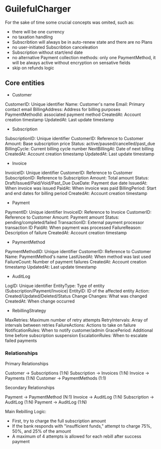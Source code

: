 # GuilefulCharger

For the sake of time some crucial concepts was omited, such as:
- there will be one currency
- no taxation handling
- Subscribtion will always be in auto-renew state and there are no Plans
- no user-initiated Subscribtion canceleation
- Subscription without start/end date
- no alternative Payment collection methods: only one PaymentMethod, it will be always active without encryption on sensative fields
- skip on refunds logic

## Core entities

- Customer

CustomerID: Unique identifier
Name: Customer's name
Email: Primary contact email
BillingAddress: Address for billing purposes
PaymentMethodId: associated payment method
CreatedAt: Account creation timestamp
UpdatedAt: Last update timestamp

- Subscription

SubscriptionID: Unique identifier
CustomerID: Reference to Customer
Amount: Base subscription price
Status: active/paused/cancelled/past_due
BillingCycle: Current billing cycle number
NextBillingAt: Date of next billing
CreatedAt: Account creation timestamp
UpdatedAt: Last update timestamp

- Invoice

InvoiceID: Unique identifier
CustomerID: Reference to Customer
SubscriptionID: Reference to Subscription
Amount: Total amount
Status: Draft/Issued/Paid/Void/Past_Due
DueDate: Payment due date
IssuedAt: When invoice was issued
PaidAt: When invoice was paid
BillingPeriod: Start and end dates for billing period
CreatedAt: Account creation timestamp

- Payment

PaymentID: Unique identifier
InvoiceID: Reference to Invoice
CustomerID: Reference to Customer
Amount: Payment amount
Status: pending/completed/failed
TransactionID: External payment processor transaction ID
PaidAt: When payment was processed
FailureReason: Description of failure
CreatedAt: Account creation timestamp

- PaymentMethod

PaymentMethodID: Unique identifier
CustomerID: Reference to Customer
Name: PaymentMethod's name
LastUsedAt: When method was last used
FailureCount: Number of payment failures
CreatedAt: Account creation timestamp
UpdatedAt: Last update timestamp

- AuditLog

LogID: Unique identifier
EntityType: Type of entity (Subscription/Payment/Invoice)
EntityID: ID of the affected entity
Action: Created/Updated/Deleted/Status Change
Changes: What was changed
CreatedAt: When change occurred

- RebillingStrategy

MaxRetries: Maximum number of retry attempts
RetryIntervals: Array of intervals between retries
FailureActions: Actions to take on failure
NotificationRules: When to notify customer/admin
GracePeriod: Additional time before subscription suspension
EscalationRules: When to escalate failed payments

### Relationships
Primary Relationships

Customer -> Subscriptions (1:N)
Subscription -> Invoices (1:N)
Invoice -> Payments (1:N)
Customer -> PaymentMethods (1:1)

Secondary Relationships

Payment -> PaymentMethod (N:1)
Invoice -> AuditLog (1:N)
Subscription -> AuditLog (1:N)
Payment -> AuditLog (1:N)


Main Rebilling Logic:
* First, try to charge the full subscription amount
* If the bank responds with "insufficient funds," attempt to charge 75%, 50%, and 25% of the amount
* A maximum of 4 attempts is allowed for each rebill after success payment
